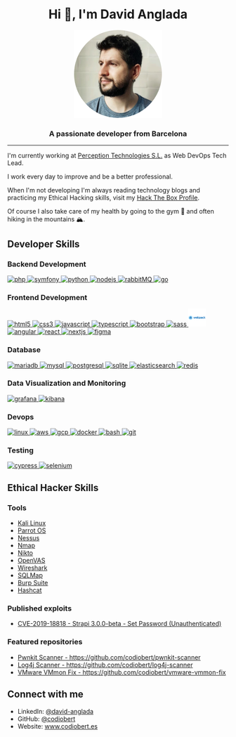 <h1 align="center">Hi 👋, I'm David Anglada</h1>
<p align="center">
    <img src="https://raw.githubusercontent.com/codiobert/codiobert/main/images/github-profile-david-anglada.png" alt="David Anglada" width="200" height="200" />
</p>
<h3 align="center">A passionate developer from Barcelona</h3>

---

<p align="left">
I'm currently working at <a href="https://www.perception.es/" target="_blank">Perception Technologies S.L.</a>
as Web DevOps Tech Lead.
</p>
<p align="left">
I work every day to improve and be a better professional.
</p>
<p align="left">
When I'm not developing I'm always reading technology blogs and practicing my Ethical Hacking skills, visit my
<a href="https://app.hackthebox.com/profile/523847" target="_blank">Hack The Box Profile</a>.
</p>
<p align="left">
Of course I also take care of my health by going to the gym 💪 and often hiking in the mountains 🏔️.
</p>

<h2 align="left">Developer Skills</h2>

<h3 align="left">Backend Development</h3>
<p>
    <a href="https://www.php.net" target="_blank">
        <img src="https://cdn.jsdelivr.net/gh/devicons/devicon/icons/php/php-original.svg" alt="php" width="40" height="40" />
    </a>
    <a href="https://symfony.com" target="_blank">
        <img src="https://symfony.com/logos/symfony_black_03.svg" alt="symfony" width="40" height="40" />
    </a>
    <a href="https://www.python.org" target="_blank">
        <img src="https://cdn.jsdelivr.net/gh/devicons/devicon/icons/python/python-original.svg" alt="python" width="40" height="40" />
    </a>
    <a href="https://nodejs.org" target="_blank">
        <img src="https://cdn.jsdelivr.net/gh/devicons/devicon/icons/nodejs/nodejs-original-wordmark.svg" alt="nodejs" width="40" height="40" />
    </a>
    <a href="https://www.rabbitmq.com" target="_blank">
        <img src="https://www.vectorlogo.zone/logos/rabbitmq/rabbitmq-icon.svg" alt="rabbitMQ" width="40" height="40" />
    </a>
    <a href="https://golang.org" target="_blank">
        <img src="https://cdn.jsdelivr.net/gh/devicons/devicon/icons/go/go-original.svg" alt="go" width="40" height="40" />
    </a>
</p>

<h3 align="left">Frontend Development</h3>
<p>
    <a href="https://www.w3.org/html/" target="_blank">
        <img src="https://cdn.jsdelivr.net/gh/devicons/devicon/icons/html5/html5-original-wordmark.svg" alt="html5" width="40" height="40" />
    </a>
    <a href="https://www.w3schools.com/css/" target="_blank">
        <img src="https://cdn.jsdelivr.net/gh/devicons/devicon/icons/css3/css3-original-wordmark.svg" alt="css3" width="40" height="40" />
    </a>
    <a href="https://developer.mozilla.org/en-US/docs/Web/JavaScript" target="_blank">
        <img src="https://cdn.jsdelivr.net/gh/devicons/devicon/icons/javascript/javascript-original.svg" alt="javascript" width="40" height="40" />
    </a>
    <a href="https://www.typescriptlang.org/" target="_blank">
        <img src="https://cdn.jsdelivr.net/gh/devicons/devicon/icons/typescript/typescript-original.svg" alt="typescript" width="40" height="40" />
    </a>
    <a href="https://getbootstrap.com" target="_blank">
        <img src="https://cdn.jsdelivr.net/gh/devicons/devicon/icons/bootstrap/bootstrap-plain-wordmark.svg" alt="bootstrap" width="40" height="40" />
    </a>
    <a href="https://sass-lang.com" target="_blank">
        <img src="https://cdn.jsdelivr.net/gh/devicons/devicon/icons/sass/sass-original.svg" alt="sass" width="40" height="40" />
    </a>
    <a href="https://webpack.js.org" target="_blank">
        <img src="https://raw.githubusercontent.com/devicons/devicon/d00d0969292a6569d45b06d3f350f463a0107b0d/icons/webpack/webpack-original-wordmark.svg" alt="webpack" width="40" height="40" />
    </a>
    <a href="https://angular.io" target="_blank">
        <img src="https://angular.io/assets/images/logos/angular/angular.svg" alt="angular" width="40" height="40" />
    </a>
    <a href="https://reactjs.org/" target="_blank">
        <img src="https://cdn.jsdelivr.net/gh/devicons/devicon/icons/react/react-original-wordmark.svg" alt="react" width="40" height="40" />
    </a>
    <a href="https://nextjs.org/" target="_blank">
        <img src="https://cdn.jsdelivr.net/gh/devicons/devicon/icons/nextjs/nextjs-original.svg" alt="nextjs" width="40" height="40" />
    </a>
    <a href="https://www.figma.com/" target="_blank">
        <img src="https://cdn.jsdelivr.net/gh/devicons/devicon/icons/figma/figma-original.svg" alt="figma" width="40" height="40" />
    </a>
</p>

<h3 align="left">Database</h3>
<p>
    <a href="https://mariadb.org/" target="_blank">
        <img src="https://www.vectorlogo.zone/logos/mariadb/mariadb-icon.svg" alt="mariadb" width="40" height="40" />
    </a>
    <a href="https://www.mysql.com/" target="_blank">
        <img src="https://cdn.jsdelivr.net/gh/devicons/devicon/icons/mysql/mysql-original-wordmark.svg" alt="mysql" width="40" height="40" />
    </a>
    <a href="https://www.postgresql.org" target="_blank">
        <img src="https://cdn.jsdelivr.net/gh/devicons/devicon/icons/postgresql/postgresql-original-wordmark.svg" alt="postgresql" width="40" height="40" />
    </a>
    <a href="https://www.sqlite.org/" target="_blank">
        <img src="https://cdn.jsdelivr.net/gh/devicons/devicon/icons/sqlite/sqlite-original.svg" alt="sqlite" width="40" height="40" />
    </a>
    <a href="https://www.elastic.co" target="_blank">
        <img src="https://www.vectorlogo.zone/logos/elastic/elastic-icon.svg" alt="elasticsearch" width="40" height="40" />
    </a>
    <a href="https://redis.io" target="_blank">
        <img src="https://cdn.jsdelivr.net/gh/devicons/devicon/icons/redis/redis-original-wordmark.svg" alt="redis" width="40" height="40" />
    </a>
</p>

<h3 align="left">Data Visualization and Monitoring</h3>
<p>
    <a href="https://grafana.com" target="_blank">
        <img src="https://cdn.jsdelivr.net/gh/devicons/devicon/icons/grafana/grafana-original.svg" alt="grafana" width="40" height="40"/>
    </a>
    <a href="https://www.elastic.co/kibana" target="_blank">
        <img src="https://www.vectorlogo.zone/logos/elasticco_kibana/elasticco_kibana-icon.svg" alt="kibana" width="40" height="40" />
    </a>
</p>

<h3 align="left">Devops</h3>
<p>
    <a href="https://www.linux.org/" target="_blank">
        <img src="https://cdn.jsdelivr.net/gh/devicons/devicon/icons/linux/linux-original.svg" alt="linux" width="40" height="40" />
    </a>
    <a href="https://aws.amazon.com" target="_blank">
        <img src="https://cdn.jsdelivr.net/gh/devicons/devicon/icons/amazonwebservices/amazonwebservices-original-wordmark.svg" alt="aws" width="40" height="40" />
    </a>
    <a href="https://cloud.google.com" target="_blank">
        <img src="https://cdn.jsdelivr.net/gh/devicons/devicon/icons/googlecloud/googlecloud-original.svg" alt="gcp" width="40" height="40" />
    </a>
    <a href="https://www.docker.com/" target="_blank">
        <img src="https://cdn.jsdelivr.net/gh/devicons/devicon/icons/docker/docker-original-wordmark.svg" alt="docker" width="40" height="40" />
    </a>
    <a href="https://www.gnu.org/software/bash/" target="_blank">
        <img src="https://cdn.jsdelivr.net/gh/devicons/devicon/icons/bash/bash-original.svg" alt="bash" width="40" height="40" />
    </a>
    <a href="https://git-scm.com/" target="_blank">
        <img src="https://cdn.jsdelivr.net/gh/devicons/devicon/icons/git/git-original.svg" alt="git" width="40" height="40" />
    </a>
</p>

<h3 align="left">Testing</h3>
<p>
    <a href="https://www.cypress.io" target="_blank">
        <img src="https://cdnjs.cloudflare.com/ajax/libs/simple-icons/3.2.0/cypress.svg" alt="cypress" width="40" height="40" />
    </a>
    <a href="https://www.selenium.dev" target="_blank">
        <img src="https://cdn.jsdelivr.net/gh/devicons/devicon/icons/selenium/selenium-original.svg" alt="selenium" width="40" height="40" />
    </a>
</p>

<h2 align="left">Ethical Hacker Skills</h2>
<h3>Tools</h3>
<ul>
    <li>
        <a href="https://www.kali.org/" target="_blank">
            Kali Linux
        </a>
    </li>
    <li>
        <a href="https://www.parrotsec.org/" target="_blank">
            Parrot OS
        </a>
    </li>
    <li>
        <a href="https://es-la.tenable.com/products/nessus" target="_blank">
            Nessus
        </a>
    </li>
    <li>
        <a href="https://www.nmap.org/" target="_blank">
            Nmap
        </a>
    </li>
    <li>
        <a href="https://github.com/sullo/nikto" target="_blank">
            Nikto
        </a>
    </li>
    <li>
        <a href="https://openvas.org/" target="_blank">
            OpenVAS
        </a>
    </li>
    <li>
        <a href="https://www.wireshark.org/" target="_blank">
            Wireshark
        </a>
    </li>
    <li>
        <a href="https://sqlmap.org/" target="_blank">
            SQLMap
        </a>
    </li>
    <li>
        <a href="https://portswigger.net/burp/enterprise" target="_blank">
            Burp Suite
        </a>
    </li>
    <li>
        <a href="https://hashcat.net/" target="_blank">
            Hashcat
        </a>
    </li>
</ul>

<h3>Published exploits</h3>
<ul>
    <li>
        <a href="https://www.exploit-db.com/exploits/50237" target="_blank">
            CVE-2019-18818 - Strapi 3.0.0-beta - Set Password (Unauthenticated)
        </a>
    </li>
</ul>

<h3>Featured repositories</h3>
<ul>
    <li>
        <a href="https://github.com/codiobert/pwnkit-scanner" target="_blank">
            Pwnkit Scanner - https://github.com/codiobert/pwnkit-scanner
        </a>
    </li>
    <li>
        <a href="https://github.com/codiobert/log4j-scanner" target="_blank">
            Log4j Scanner - https://github.com/codiobert/log4j-scanner
        </a>
    </li>
    <li>
        <a href="https://github.com/codiobert/vmware-vmmon-fix" target="_blank">
            VMware VMmon Fix - https://github.com/codiobert/vmware-vmmon-fix
        </a>
    </li>
</ul>

<h2 align="left">Connect with me</h2>
<ul>
    <li>
        LinkedIn: 
        <a href="https://linkedin.com/in/david-anglada" target="blank">
            @david-anglada
        </a>
    </li>
    <li>
        GitHub:
        <a href="https://github.com/codiobert" target="blank">
            @codiobert
        </a>
    </li>
    <li>
        Website: 
        <a href="https://www.codiobert.es/" target="blank">
            www.codiobert.es
        </a>
    </li>
</ul>